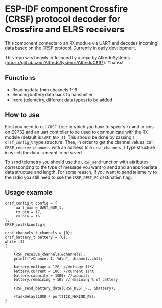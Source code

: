 # ESP-IDF component Crossfire (CRSF) protocol decoder for Crossfire and ELRS receivers

This component connects to an RX module via UART and decodes incoming data based on the CRSF protocol. Currently in early development.

This repo was heavily influenced by a repo by AlfredoSystems (https://github.com/AlfredoSystems/AlfredoCRSF). Thanks!

## Functions
- Reading data from channels 1-16
- Sending battery data back to transmitter
- more (telemetry, different data types) to be added

## How to use
First you need to call `CRSF_init` in which you have to specify rx and tx pins on ESP32 and an uart controller to be used to communicate with the RX module (default is `UART_NUM_1`). This should be done by passing a `crsf_config_t` type structure. Then, in order to get the channel values, call `CRSF_receive_channels` with an address to a `crsf_channels_t` type structure in which the data is meant to be saved.

To send telemetry you should use the `CRSF_send` function with attributes corresponding to the type of message you want to send and an appriopriate data structure and length. For some reason, if you want to send telemetry to the radio you still need to use the `CRSF_DEST_FC` destination flag.

## Usage example
```
crsf_config_t config = {
    .uart_num = UART_NUM_1,
    .tx_pin = 17,
    .rx_pin = 16
};
CRSF_init(&config);

crsf_channels_t channels = {0};
crsf_battery_t battery = {0};
while (1)
{
    
    CRSF_receive_channels(&channels);
    printf(">Channel 1: %d\n", channels.ch1);

    battery.voltage = 120; //voltage 10*V
    battery.current = 100; //current 10*A
    battery.capacity = 1000; //capacity
    battery.remaining = 50; //remaining % of battery

    CRSF_send_battery_data(CRSF_DEST_FC, &battery);

    vTaskDelay(1000 / portTICK_PERIOD_MS);
}
```
